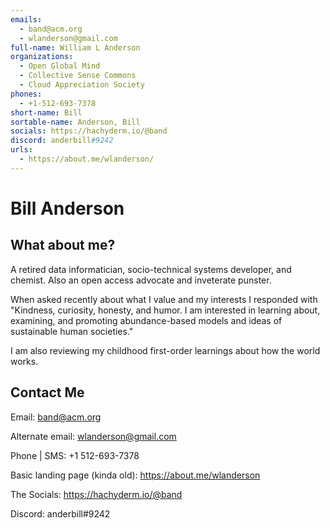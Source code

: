 ```yaml
---
emails:
  - band@acm.org
  - wlanderson@gmail.com
full-name: William L Anderson
organizations:
  - Open Global Mind
  - Collective Sense Commons
  - Cloud Appreciation Society
phones:
  - +1-512-693-7378
short-name: Bill
sortable-name: Anderson, Bill
socials: https://hachyderm.io/@band
discord: anderbill#9242
urls:
  - https://about.me/wlanderson/
---
```

# Bill Anderson

## What about me?
A retired data informatician, socio-technical systems developer, and chemist. Also an open access advocate and inveterate punster.

When asked recently about what I value and my interests I responded with "Kindness, curiosity, honesty, and humor. I am interested in learning about, examining, and promoting abundance-based models and ideas of sustainable human societies."

I am also reviewing my childhood first-order learnings about how the world works.

## Contact Me

Email: band@acm.org

Alternate email: wlanderson@gmail.com

Phone | SMS: +1 512-693-7378

Basic landing page (kinda old): https://about.me/wlanderson

The Socials: <https://hachyderm.io/@band>

Discord: anderbill#9242


